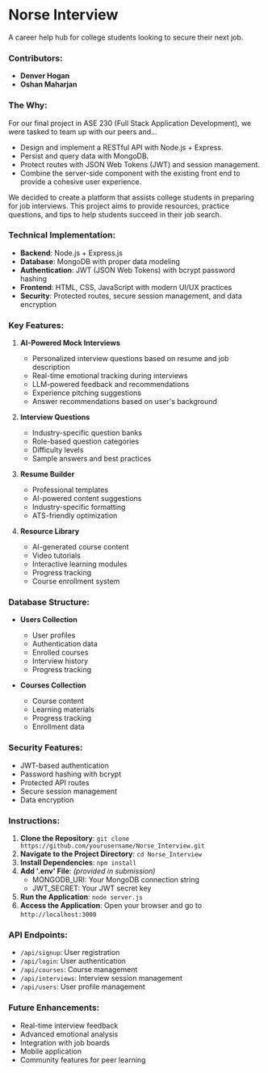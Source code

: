 # Norse Interview
A career help hub for college students looking to secure their next job. 

### Contributors:
- **Denver Hogan**
- **Oshan Maharjan**

### The Why: 
For our final project in ASE 230 (Full Stack Application Development), we were tasked to team up with our peers and...
- Design and implement a RESTful API with Node.js + Express.
- Persist and query data with MongoDB.
- Protect routes with JSON Web Tokens (JWT) and session management.
- Combine the server-side component with the existing front end to provide a cohesive user experience.

We decided to create a platform that assists college students in preparing for job interviews. This project aims to provide resources, practice questions, and tips to help students succeed in their job search.

### Technical Implementation:
- **Backend**: Node.js + Express.js
- **Database**: MongoDB with proper data modeling
- **Authentication**: JWT (JSON Web Tokens) with bcrypt password hashing
- **Frontend**: HTML, CSS, JavaScript with modern UI/UX practices
- **Security**: Protected routes, secure session management, and data encryption

### Key Features:
1. **AI-Powered Mock Interviews**
   - Personalized interview questions based on resume and job description
   - Real-time emotional tracking during interviews
   - LLM-powered feedback and recommendations
   - Experience pitching suggestions
   - Answer recommendations based on user's background

2. **Interview Questions**
   - Industry-specific question banks
   - Role-based question categories
   - Difficulty levels
   - Sample answers and best practices

3. **Resume Builder**
   - Professional templates
   - AI-powered content suggestions
   - Industry-specific formatting
   - ATS-friendly optimization

4. **Resource Library**
   - AI-generated course content
   - Video tutorials
   - Interactive learning modules
   - Progress tracking
   - Course enrollment system

### Database Structure:
- **Users Collection**
  - User profiles
  - Authentication data
  - Enrolled courses
  - Interview history
  - Progress tracking

- **Courses Collection**
  - Course content
  - Learning materials
  - Progress tracking
  - Enrollment data

### Security Features:
- JWT-based authentication
- Password hashing with bcrypt
- Protected API routes
- Secure session management
- Data encryption

### Instructions:
1. **Clone the Repository**: `git clone https://github.com/yourusername/Norse_Interview.git`
2. **Navigate to the Project Directory**: `cd Norse_Interview`
3. **Install Dependencies**: `npm install`
4. **Add '.env' File**: *(provided in submission)*
   - MONGODB_URI: Your MongoDB connection string
   - JWT_SECRET: Your JWT secret key
5. **Run the Application**: `node server.js`
6. **Access the Application**: Open your browser and go to `http://localhost:3000`

### API Endpoints:
- `/api/signup`: User registration
- `/api/login`: User authentication
- `/api/courses`: Course management
- `/api/interviews`: Interview session management
- `/api/users`: User profile management

### Future Enhancements:
- Real-time interview feedback
- Advanced emotional analysis
- Integration with job boards
- Mobile application
- Community features for peer learning
